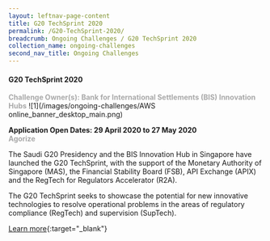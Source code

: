 ```yaml
---
layout: leftnav-page-content
title: G20 TechSprint 2020
permalink: /G20-TechSprint-2020/
breadcrumb: Ongoing Challenges / G20 TechSprint 2020
collection_name: ongoing-challenges
second_nav_title: Ongoing Challenges
---
```


#### G20 TechSprint 2020

<font color="#a9a9a9"><b>Challenge Owner(s): Bank for International Settlements (BIS) Innovation Hubs</b></font>
![1](/images/ongoing-challenges/AWS online_banner_desktop_main.png)

**Application Open Dates: 29 April 2020 to 27 May 2020**<br>
<font color=" #a9a9a9"><b>Agorize</b></font>

The Saudi G20 Presidency and the BIS Innovation Hub in Singapore have launched the G20 TechSprint, with the support of the Monetary Authority of Singapore (MAS), the Financial Stability Board (FSB), API Exchange (APIX) and the RegTech for Regulators Accelerator (R2A).

The G20 TechSprint seeks to showcase the potential for new innovative technologies to resolve operational problems in the areas of regulatory compliance (RegTech) and supervision (SupTech).

[Learn more](https://www.g20techsprint.apixplatform.com){:target="_blank"}

